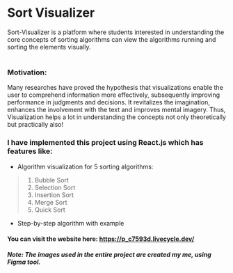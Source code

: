 # Sort Visualizer

Sort-Visualizer is a platform where students interested in understanding the core concepts of sorting algorithms can view the algorithms running and sorting the elements visually.
<br><br>
### Motivation:
Many researches have proved the hypothesis that visualizations enable the user to comprehend information more effectively, subsequently improving performance in judgments and decisions. It revitalizes the imagination, enhances the involvement with the text and improves mental imagery. Thus, Visualization helps a lot in understanding the concepts not only theoretically but practically also!
<br>

### I have implemented this project using React.js which has features like:
- Algorithm visualization for 5 sorting algorithms:
 > 1. Bubble Sort
 > 2. Selection Sort
 > 3. Insertion Sort
 > 4. Merge Sort
 > 5. Quick Sort
- Step-by-step algorithm with example

#### You can visit the website here: https://p_c7593d.livecycle.dev/

___Note: The images used in the entire project are created my me, using Figma tool.___

